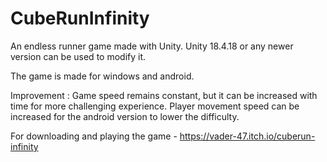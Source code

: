 # CubeRunInfinity
 An endless runner game made with Unity. Unity 18.4.18 or any newer version can be used to modify it.
 
 The game is made for windows and android. 
 
 Improvement : Game speed remains constant, but it can be increased with time for more challenging experience. Player movement speed can be increased for the android version to lower the difficulty.
 
 For downloading and playing the game - https://vader-47.itch.io/cuberun-infinity
